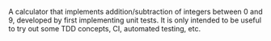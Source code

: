 A calculator that implements addition/subtraction of integers between 0 and 9, developed by first implementing unit tests. It is only intended to be useful to try out some TDD concepts, CI, automated testing, etc.